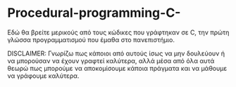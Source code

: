 # Procedural-programming-C-
Εδώ θα βρείτε μερικούς από τους κώδικες που γράφτηκαν σε C, την πρώτη γλώσσα προγραμματισμού που έμαθα στο πανεπιστήμιο.

DISCLAIMER: Γνωρίζω πως κάποιοι από αυτούς ίσως να μην δουλεύουν ή να μπορούσαν να έχουν γραφτεί καλύτερα, αλλά μέσα από όλα αυτά
θεωρώ πως μπορούμε να αποκομίσουμε κάποια πράγματα και να μάθουμε να γράφουμε καλύτερα.
